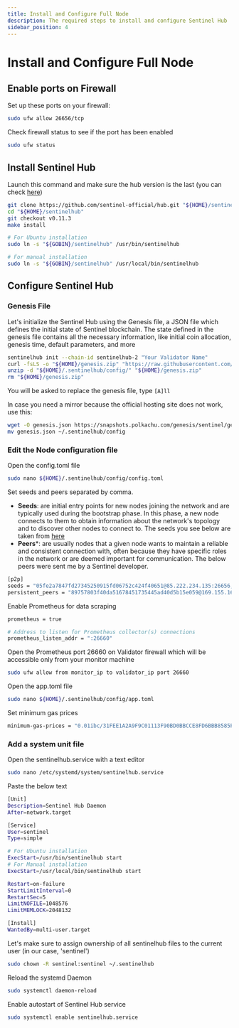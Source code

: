 ```yaml
---
title: Install and Configure Full Node
description: The required steps to install and configure Sentinel Hub
sidebar_position: 4
---
```


# Install and Configure Full Node

## Enable ports on Firewall

Set up these ports on your firewall:

```bash
sudo ufw allow 26656/tcp
```

Check firewall status to see if the port has been enabled

```bash
sudo ufw status
```

## Install Sentinel Hub

Launch this command and make sure the hub version is the last (you can check [here](https://github.com/sentinel-official/hub/releases))

```bash
git clone https://github.com/sentinel-official/hub.git "${HOME}/sentinelhub"
cd "${HOME}/sentinelhub"
git checkout v0.11.3
make install

# For Ubuntu installation
sudo ln -s "${GOBIN}/sentinelhub" /usr/bin/sentinelhub

# For manual installation
sudo ln -s "${GOBIN}/sentinelhub" /usr/local/bin/sentinelhub
```

## Configure Sentinel Hub

### Genesis File
Let's initialize the Sentinel Hub using the Genesis file, a JSON file which defines the initial state of Sentinel blockchain. The state defined in the genesis file contains all the necessary information, like initial coin allocation, genesis time, default parameters, and more

```bash
sentinelhub init --chain-id sentinelhub-2 "Your Validator Name"
curl -fsLS -o "${HOME}/genesis.zip" "https://raw.githubusercontent.com/sentinel-official/networks/main/sentinelhub-2/genesis.zip"
unzip -d "${HOME}/.sentinelhub/config/" "${HOME}/genesis.zip"
rm "${HOME}/genesis.zip"
```

You will be asked to replace the genesis file, type `[A]ll`

In case you need a mirror because the official hosting site does not work, use this:

```bash
wget -O genesis.json https://snapshots.polkachu.com/genesis/sentinel/genesis.json --inet4-only
mv genesis.json ~/.sentinelhub/config
```

### Edit the Node configuration file

Open the config.toml file

```bash
sudo nano ${HOME}/.sentinelhub/config/config.toml
```

Set seeds and peers separated by comma.
- **Seeds**: are initial entry points for new nodes joining the network and are typically used during the bootstrap phase. In this phase, a new node connects to them to obtain information about the network's topology and to discover other nodes to connect to. The seeds you see below are taken from [here](https://github.com/QuokkaStake/ansible/blob/master/group_vars/sentinelhub_2)
- **Peers***: are usually nodes that a given node wants to maintain a reliable and consistent connection with, often because they have specific roles in the network or are deemed important for communication. The below peers were sent me by a Sentinel developer.

```bash title="${HOME}/.sentinelhub/config/config.toml"
[p2p]
seeds = "05fe2a7847fd27345250915fd06752c424f40651@85.222.234.135:26656,387027e3b1180d3a619cbbf3462704a490785963@54.176.90.228:26656,63bd9cfce0f0d274aad5b166dd06d829021aec43@121.78.247.243:56656,855807cc6a919c22ec943050ebb5c80b23724ed0@3.239.11.246:26656,8caefbf8f4318ecc93f2c901cf11470e4a16c818@161.97.135.122:26656,9174af5f16f74660cccf49f893d243949af45f7f@54.177.29.46:26656,9fa528bd2b9e7c80724a1d8a4e1a2a8a83e7d123@142.93.72.221:26656,a77f6a094578dad899e2f40e0626b4c6d4705311@3.36.165.232:26656,bd45a11390d16d128a9eeea3935b53d7a1a3c120@15.236.127.69:26656,cdb8dd7628460a546ce1594ca0bc0c20366514cf@34.72.64.178:26656,d1efceccb04ded9a604e5235f76da86872157d68@161.97.149.223:26656,e00b23444cc8dbb353d5faa765ab36cfc0116b57@83.60.98.134:28685,e5ee89bd4fc371c6a0e66d2b8daefd891b6b87b5@157.90.117.58:26656,f7ceb735606f90df7eb6cd987641876955b6e325@46.4.55.150:36656,05fe2a7847fd27345250915fd06752c424f40651@85.222.234.135:26656,387027e3b1180d3a619cbbf3462704a490785963@54.176.90.228:26656,63bd9cfce0f0d274aad5b166dd06d829021aec43@121.78.247.243:56656,855807cc6a919c22ec943050ebb5c80b23724ed0@3.239.11.246:26656,8caefbf8f4318ecc93f2c901cf11470e4a16c818@161.97.135.122:26656,9174af5f16f74660cccf49f893d243949af45f7f@54.177.29.46:26656,9fa528bd2b9e7c80724a1d8a4e1a2a8a83e7d123@142.93.72.221:26656,a77f6a094578dad899e2f40e0626b4c6d4705311@3.36.165.232:26656,bd45a11390d16d128a9eeea3935b53d7a1a3c120@15.236.127.69:26656,cdb8dd7628460a546ce1594ca0bc0c20366514cf@34.72.64.178:26656,d1efceccb04ded9a604e5235f76da86872157d68@161.97.149.223:26656,e00b23444cc8dbb353d5faa765ab36cfc0116b57@83.60.98.134:28685,e5ee89bd4fc371c6a0e66d2b8daefd891b6b87b5@157.90.117.58:26656,f7ceb735606f90df7eb6cd987641876955b6e325@46.4.55.150:36656,ebc272824924ea1a27ea3183dd0b9ba713494f83@sentinel.mainnet.peer.autostake.net:26706,ade4d8bc8cbe014af6ebdf3cb7b1e9ad36f412c0@seeds.polkachu.com:23956"
persistent_peers = "89757803f40da51678451735445ad40d5b15e059@169.155.169.176:26656,8d639d92a6de1032f361ca8deb56a60404b1c41d@65.21.136.170:56656,aae9c4dc31f1b050d1bcd13df0b9d9affc5df361@104.196.120.61:26656,9026bf3d313ef789e614f10eba8c6fcdde2e8768@54.176.220.6:26656,c0dc39bae9bc6cd3f54968f97b52a4ad5adfd37a@htz1.badgerbite.io:56656,b212d5740b2e11e54f56b072dc13b6134650cfb5@169.155.45.136:26656,464d1b0650ee82c975e1e7f40ae737f4f688ae32@178.154.212.189:26656,440d002ecaaf99a53ff551e1add65b60319ae1b3@131.153.175.94:30656,e7b825983d15eef809e929b44b2085dcec9d27b6@51.68.44.219:26556,e1b058e5cfa2b836ddaa496b10911da62dcf182e@23.88.21.228:26656,13a32c4a2bdd78d4017bedb60b1d61a8558b7a88@85.10.211.82:36656,2a426a8a0070a6830bad32b96cd3da1b7b6a2faa@65.108.11.250:29656,471518432477e31ea348af246c0b54095d41352c@169.155.47.161:26656,1ebe18d2d50f6bf548d974afc3e13ccdc9d1a04f@34.148.70.141:26656,ebc272824924ea1a27ea3183dd0b9ba713494f83@95.214.55.198:26706,e407ce1485c5c5abe86d4c4b04f21bc04c321edc@89.58.31.128:36656,905cce9ffa2c87e67288aca631108b20a686088b@195.201.63.87:46656,abc27c91439681b1e7fa4b08b54ebbcc42855973@65.108.195.12:26656,233592737772cf4e8aca29623cb54d53e978bf84@51.159.185.51:26656,1fc1a1219c14f8005116a97b0bc7e6a65a5343a1@35.196.143.233:26656,662ccbd8c9885ddff6800a707da3dc6b0c4ed49d@15.235.115.148:10001,a0b85e69890c142836cd4e14ac520dfc56907249@75.119.134.205:26656,01cf083bf6e4667c4c1d2bb9454a2e06d6d5e415@85.237.193.117:26656,442e7d3d100a91ed2d16c15879b36a8beef7faca@89.58.26.9:26656,c124ce0b508e8b9ed1c5b6957f362225659b5343@134.65.192.134:26656,e726816f42831689eab9378d5d577f1d06d25716@23.88.22.4:26656,44a6007450d5b8292c19e193ab53f5ad9861b60b@46.20.245.42:26656,e1be5e84e6f76bdc4d24d2f39830b6f50857e684@78.107.253.133:33656,4398bd773ac885b7365de3604eb487be10c54563@95.214.55.227:26706,f6e4a9bd29b8629dc93b813ec784114ca604dff8@65.108.238.219:23956"
```

Enable Prometheus for data scraping

```bash
prometheus = true

# Address to listen for Prometheus collector(s) connections
prometheus_listen_addr = ":26660"
```

Open the Prometheus port 26660 on Validator firewall which will be accessible only from your monitor machine

```bash
sudo ufw allow from monitor_ip to validator_ip port 26660
```

Open the app.toml file

```bash
sudo nano ${HOME}/.sentinelhub/config/app.toml
```

Set minimum gas prices

```bash title="${HOME}/.sentinelhub/config/app.toml"
minimum-gas-prices = "0.01ibc/31FEE1A2A9F9C01113F90BD0BBCCE8FD6BBB8585FAF109A2101827DD1D5B95B8,0.01udvpn,0.01ibc/B1C0DDB14F25279A2026BC8794E12B259F8BDA546A3C5132CCAEE4431CE36783,0.01ibc/ED07A3391A112B175915CD8FAF43A2DA8E4790EDE12566649D0C2F97716B8518,0.01ibc/A8C2D23A1E6F95DA4E48BA349667E322BD7A6C996D8A4AAE8BA72E190F3D1477"
```

### Add a system unit file

Open the sentinelhub.service with a text editor

```bash
sudo nano /etc/systemd/system/sentinelhub.service
```

Paste the below text

```bash
[Unit]
Description=Sentinel Hub Daemon
After=network.target

[Service]
User=sentinel
Type=simple

# For Ubuntu installation
ExecStart=/usr/bin/sentinelhub start
# For Manual installation
ExecStart=/usr/local/bin/sentinelhub start

Restart=on-failure
StartLimitInterval=0
RestartSec=5
LimitNOFILE=1048576
LimitMEMLOCK=2048132

[Install]
WantedBy=multi-user.target
```

Let's make sure to assign ownership of all sentinelhub files to the current user (in our case, 'sentinel')

```bash
sudo chown -R sentinel:sentinel ~/.sentinelhub
```

Reload the systemd Daemon

```bash
sudo systemctl daemon-reload
```

Enable autostart of Sentinel Hub service

```bash
sudo systemctl enable sentinelhub.service
```